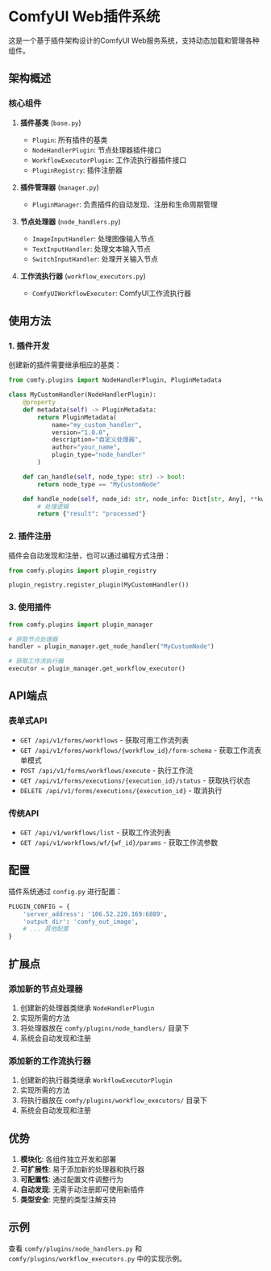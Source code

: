 # ComfyUI Web插件系统

这是一个基于插件架构设计的ComfyUI Web服务系统，支持动态加载和管理各种组件。

## 架构概述

### 核心组件

1. **插件基类** (`base.py`)
   - `Plugin`: 所有插件的基类
   - `NodeHandlerPlugin`: 节点处理器插件接口
   - `WorkflowExecutorPlugin`: 工作流执行器插件接口
   - `PluginRegistry`: 插件注册器

2. **插件管理器** (`manager.py`)
   - `PluginManager`: 负责插件的自动发现、注册和生命周期管理

3. **节点处理器** (`node_handlers.py`)
   - `ImageInputHandler`: 处理图像输入节点
   - `TextInputHandler`: 处理文本输入节点
   - `SwitchInputHandler`: 处理开关输入节点

4. **工作流执行器** (`workflow_executors.py`)
   - `ComfyUIWorkflowExecutor`: ComfyUI工作流执行器

## 使用方法

### 1. 插件开发

创建新的插件需要继承相应的基类：

```python
from comfy.plugins import NodeHandlerPlugin, PluginMetadata

class MyCustomHandler(NodeHandlerPlugin):
    @property
    def metadata(self) -> PluginMetadata:
        return PluginMetadata(
            name="my_custom_handler",
            version="1.0.0",
            description="自定义处理器",
            author="your_name",
            plugin_type="node_handler"
        )

    def can_handle(self, node_type: str) -> bool:
        return node_type == "MyCustomNode"

    def handle_node(self, node_id: str, node_info: Dict[str, Any], **kwargs) -> Dict[str, Any]:
        # 处理逻辑
        return {"result": "processed"}
```

### 2. 插件注册

插件会自动发现和注册，也可以通过编程方式注册：

```python
from comfy.plugins import plugin_registry

plugin_registry.register_plugin(MyCustomHandler())
```

### 3. 使用插件

```python
from comfy.plugins import plugin_manager

# 获取节点处理器
handler = plugin_manager.get_node_handler("MyCustomNode")

# 获取工作流执行器
executor = plugin_manager.get_workflow_executor()
```

## API端点

### 表单式API

- `GET /api/v1/forms/workflows` - 获取可用工作流列表
- `GET /api/v1/forms/workflows/{workflow_id}/form-schema` - 获取工作流表单模式
- `POST /api/v1/forms/workflows/execute` - 执行工作流
- `GET /api/v1/forms/executions/{execution_id}/status` - 获取执行状态
- `DELETE /api/v1/forms/executions/{execution_id}` - 取消执行

### 传统API

- `GET /api/v1/workflows/list` - 获取工作流列表
- `GET /api/v1/workflows/wf/{wf_id}/params` - 获取工作流参数

## 配置

插件系统通过 `config.py` 进行配置：

```python
PLUGIN_CONFIG = {
    'server_address': '106.52.220.169:6889',
    'output_dir': 'comfy_out_image',
    # ... 其他配置
}
```

## 扩展点

### 添加新的节点处理器

1. 创建新的处理器类继承 `NodeHandlerPlugin`
2. 实现所需的方法
3. 将处理器放在 `comfy/plugins/node_handlers/` 目录下
4. 系统会自动发现和注册

### 添加新的工作流执行器

1. 创建新的执行器类继承 `WorkflowExecutorPlugin`
2. 实现所需的方法
3. 将执行器放在 `comfy/plugins/workflow_executors/` 目录下
4. 系统会自动发现和注册

## 优势

1. **模块化**: 各组件独立开发和部署
2. **可扩展性**: 易于添加新的处理器和执行器
3. **可配置性**: 通过配置文件调整行为
4. **自动发现**: 无需手动注册即可使用新插件
5. **类型安全**: 完整的类型注解支持

## 示例

查看 `comfy/plugins/node_handlers.py` 和 `comfy/plugins/workflow_executors.py` 中的实现示例。